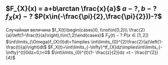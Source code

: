 $F_{X}(x) = a+b\arctan \frac{x}{a}$
$a-?,b-?$
$f_{X}(x)-?$
$P(x\in(-\frac{\pi}{2},\frac{\pi}{2}))-?$
---
Случайная величина $f_X(t)\begin{cases}0, t\not\in(0,2)\\ \frac{2}{a}\left(1-\frac{t}{a}\right),t\in(1,2)\end{cases}$
$F_{X}(t)-?$ $P(x\in[1,2])$
$\int\limits_{\Omega}f_{X}(t)dt=1\implies \int\limits_{0}^{2}\frac{2}{a}\left(1-\frac{t}{a}\right)dt$
$F_X(t)=\int\limits_{-\infty}^tf_{X}dz\implies\int\limits_{-\infty}^{t}0dz=0,t<0$
$\int\limits_{0}^{t}(1- \frac{z}{2})dz =t - \frac{t^{2}}{4}$